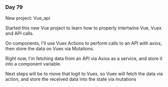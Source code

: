 ### Day 79

New project: Vue_api

Started this new Vue project to learn how to properly intertwine Vue, Vuex and API calls.

On components, I'll use Vuex Actions to perform calls to an API with axios, then store the data on Vuex via Mutations.

Right now, I'm fetching data from an API via Axios as a service, and store it into a component variable.

Next steps will be to move that logit to Vuex, so Vuex will fetch the data via action, and store the received data into the state via mutations